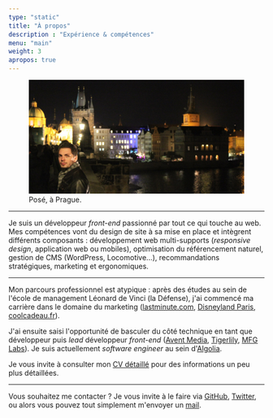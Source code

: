 ```yaml
---
type: "static"
title: "À propos"
description : "Expérience & compétences"
menu: "main"
weight: 3
apropos: true
---
```


<figure>
  <img src="/assets/img/ronan-levesque.jpg" data-layzr="/assets/img/ronan-levesque.jpg" alt="Photo de Ronan Levesque à Prague" class="BorderedImg">
  <figcaption>Posé, à Prague.</figcaption>
</figure>

---

Je suis un développeur *front-end* passionné par tout ce qui touche au web. Mes compétences vont du design de site à sa mise en place et intègrent différents composants&nbsp;: développement web multi-supports (*responsive design*, application web ou mobiles), optimisation du référencement naturel, gestion de CMS (WordPress, Locomotive...), recommandations stratégiques, marketing et ergonomiques.

---

Mon parcours professionnel est atypique&nbsp;: après des études au sein de l'école de management Léonard de Vinci (la Défense), j'ai commencé ma carrière dans le domaine du marketing ([lastminute.com](http://www.fr.lastminute.com/), [Disneyland Paris](http://www.disneylandparis.fr/), [coolcadeau.fr](http://www.coolcadeau.fr/)).

J'ai ensuite saisi l'opportunité de basculer du côté technique en tant que développeur puis *lead* développeur *front-end* ([Avent Media](http://www.avent-media.fr/), [Tigerlily](http://tigerlilyapps.com/), [MFG Labs](http://mfglabs.com)). Je suis actuellement *software engineer* au sein d'[Algolia](https://www.algolia.com/).

Je vous invite à consulter mon <a href="/cv">CV détaillé</a> pour des informations un peu plus détaillées.

---

Vous souhaitez me contacter ? Je vous invite à le faire via [GitHub](https://github.com/ronanlevesque), [Twitter](https://twitter.com/ronanlevesque), ou alors vous pouvez tout simplement m'envoyer un [mail](mailto:ronan.levesque@gmail.com).
